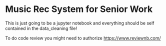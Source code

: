 # Music Rec System for Senior Work

This is just going to be a jupyter notebook and everything should be self contained in the data_cleaning file! 

To do code review you might need to authorize https://www.reviewnb.com/

